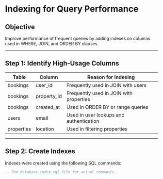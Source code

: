 # Indexing for Query Performance

## Objective
Improve performance of frequent queries by adding indexes on columns used in WHERE, JOIN, and ORDER BY clauses.

---

## Step 1: Identify High-Usage Columns

| Table     | Column        | Reason for Indexing                  |
|-----------|---------------|--------------------------------------|
| bookings  | user_id       | Frequently used in JOIN with users   |
| bookings  | property_id   | Frequently used in JOIN with properties |
| bookings  | created_at    | Used in ORDER BY or range queries    |
| users     | email         | Used in user lookups and authentication |
| properties| location      | Used in filtering properties         |

---

## Step 2: Create Indexes

Indexes were created using the following SQL commands:

```sql
-- See database_index.sql file for actual commands.